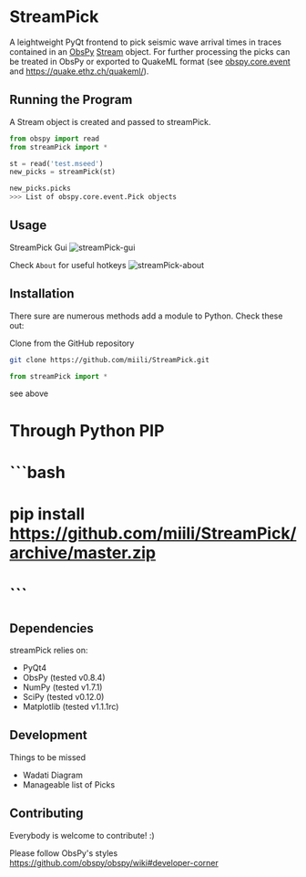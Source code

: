 StreamPick
==========

A leightweight PyQt frontend to pick seismic wave arrival times in traces contained in an [ObsPy](http://www.obspy.org) [Stream](http://docs.obspy.org/master/packages/autogen/obspy.core.stream.Stream.html#obspy.core.stream.Stream) object. For further processing the picks can be treated in ObsPy or exported to QuakeML format (see [obspy.core.event](http://docs.obspy.org/master/packages/autogen/obspy.core.event.html) and https://quake.ethz.ch/quakeml/).

Running the Program
-------------------
A Stream object is created and passed to streamPick.

```python
from obspy import read
from streamPick import *

st = read('test.mseed')
new_picks = streamPick(st)

new_picks.picks
>>> List of obspy.core.event.Pick objects
```

Usage
-----
StreamPick Gui
![streamPick-gui](https://raw.github.com/miili/StreamPick/master/img/streamPick-gui.png)

Check ``About`` for useful hotkeys
![streamPick-about](https://raw.github.com/miili/StreamPick/master/img/streamPick-about.png)

Installation
------------

There sure are numerous methods add a module to Python. Check these out:

Clone from the GitHub repository

```bash
git clone https://github.com/miili/StreamPick.git
```

```python
from streamPick import *
```
see above

# Through Python PIP

# ```bash
# pip install https://github.com/miili/StreamPick/archive/master.zip
# ```

Dependencies
------------
streamPick relies on:

* PyQt4
* ObsPy (tested v0.8.4)
* NumPy (tested v1.7.1)
* SciPy (tested v0.12.0)
* Matplotlib (tested v1.1.1rc)


Development
-----------

Things to be missed

- Wadati Diagram
- Manageable list of Picks


Contributing
------------
Everybody is welcome to contribute! :)

Please follow ObsPy's styles https://github.com/obspy/obspy/wiki#developer-corner 

